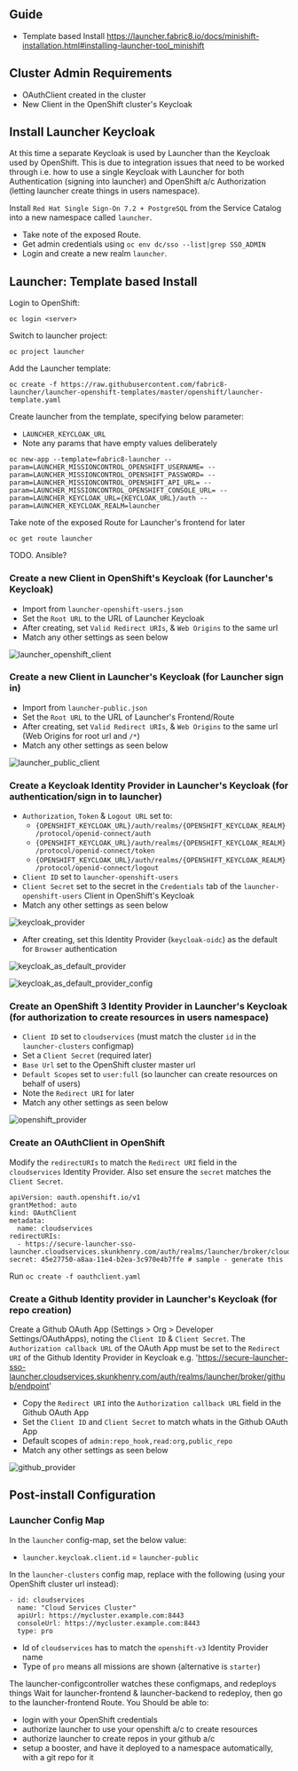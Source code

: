 ## Guide

* Template based Install https://launcher.fabric8.io/docs/minishift-installation.html#installing-launcher-tool_minishift

## Cluster Admin Requirements

* OAuthClient created in the cluster
* New Client in the OpenShift cluster's Keycloak

## Install Launcher Keycloak

At this time a separate Keycloak is used by Launcher than the Keycloak used by OpenShift.
This is due to integration issues that need to be worked through i.e. how to use a single Keycloak with Launcher for both Authentication (signing into launcher) and OpenShift a/c Authorization (letting launcher create things in users namespace).

Install `Red Hat Single Sign-On 7.2 + PostgreSQL` from the Service Catalog into a new namespace called `launcher`.

* Take note of the exposed Route.
* Get admin credentials using `oc env dc/sso --list|grep SSO_ADMIN`
* Login and create a new realm `launcher`.

## Launcher: Template based Install

Login to OpenShift:

`oc login <server>`

Switch to launcher project:

`oc project launcher`

Add the Launcher template:

```
oc create -f https://raw.githubusercontent.com/fabric8-launcher/launcher-openshift-templates/master/openshift/launcher-template.yaml
```

Create launcher from the template, specifying below parameter:

* `LAUNCHER_KEYCLOAK_URL`
* Note any params that have empty values deliberately

```
oc new-app --template=fabric8-launcher --param=LAUNCHER_MISSIONCONTROL_OPENSHIFT_USERNAME= --param=LAUNCHER_MISSIONCONTROL_OPENSHIFT_PASSWORD= --param=LAUNCHER_MISSIONCONTROL_OPENSHIFT_API_URL= --param=LAUNCHER_MISSIONCONTROL_OPENSHIFT_CONSOLE_URL= --param=LAUNCHER_KEYCLOAK_URL={KEYCLOAK_URL}/auth --param=LAUNCHER_KEYCLOAK_REALM=launcher
```

Take note of the exposed Route for Launcher's frontend for later

```
oc get route launcher
```

TODO. Ansible?

### Create a new Client in **OpenShift's Keycloak** (for Launcher's Keycloak)

* Import from `launcher-openshift-users.json`
* Set the `Root URL` to the URL of Launcher Keycloak
* After creating, set `Valid Redirect URIs`, & `Web Origins` to the same url
* Match any other settings as seen below

![launcher_openshift_client](launcher_openshift_client.png)

### Create a new Client in **Launcher's Keycloak** (for Launcher sign in)

* Import from `launcher-public.json`
* Set the `Root URL` to the URL of Launcher's Frontend/Route
* After creating, set `Valid Redirect URIs`, & `Web Origins` to the same url (Web Origins for root url and `/*`)
* Match any other settings as seen below

![launcher_public_client](launcher_public_client.png)

### Create a Keycloak Identity Provider in **Launcher's Keycloak** (for authentication/sign in to launcher)

* `Authorization`, `Token` & `Logout URL` set to:
  * `{OPENSHIFT_KEYCLOAK_URL}/auth/realms/{OPENSHIFT_KEYCLOAK_REALM}/protocol/openid-connect/auth`
  * `{OPENSHIFT_KEYCLOAK_URL}/auth/realms/{OPENSHIFT_KEYCLOAK_REALM}/protocol/openid-connect/token`
  * `{OPENSHIFT_KEYCLOAK_URL}/auth/realms/{OPENSHIFT_KEYCLOAK_REALM}/protocol/openid-connect/logout`
* `Client ID` set to `launcher-openshift-users`
* `Client Secret` set to the secret in the `Credentials` tab of the `launcher-openshift-users` Client in OpenShift's Keycloak
* Match any other settings as seen below

![keycloak_provider](keycloak_provider.png)

* After creating, set this Identity Provider (`keycloak-oidc`) as the default for `Browser` authentication

![keycloak_as_default_provider](keycloak_as_default_provider.png)

![keycloak_as_default_provider_config](keycloak_as_default_provider_config.png)

### Create an OpenShift 3 Identity Provider in **Launcher's Keycloak** (for authorization to create resources in users namespace)

* `Client ID` set to `cloudservices` (must match the cluster `id` in the `launcher-clusters` configmap)
* Set a `Client Secret` (required later)
* `Base Url` set to the OpenShift cluster master url
* `Default Scopes` set to `user:full` (so launcher can create resources on behalf of users)
* Note the `Redirect URI` for later
* Match any other settings as seen below

![openshift_provider](openshift_provider.png)

### Create an OAuthClient in OpenShift

Modify the `redirectURIs` to match the `Redirect URI` field in the `cloudservices` Identity Provider.
Also set ensure the `secret` matches the `Client Secret`.

```
apiVersion: oauth.openshift.io/v1
grantMethod: auto
kind: OAuthClient
metadata:
  name: cloudservices
redirectURIs:
  - https://secure-launcher-sso-launcher.cloudservices.skunkhenry.com/auth/realms/launcher/broker/cloudservices/endpoint
secret: 45e27750-a8aa-11e4-b2ea-3c970e4b7ffe # sample - generate this
```

Run `oc create -f oauthclient.yaml`

### Create a Github Identity provider in **Launcher's Keycloak** (for repo creation)

Create a Github OAuth App (Settings > Org > Developer Settings/OAuthApps), noting the `Client ID` & `Client Secret`. The `Authorization callback URL` of the OAuth App must be set to the `Redirect URI` of the Github Identity Provider in Keycloak e.g. 'https://secure-launcher-sso-launcher.cloudservices.skunkhenry.com/auth/realms/launcher/broker/github/endpoint'

* Copy the `Redirect URI` into the `Authorization callback URL` field in the Github OAuth App
* Set the `Client ID` and `Client Secret` to match whats in the Github OAuth App
* Default scopes of `admin:repo_hook,read:org,public_repo`
* Match any other settings as seen below

![github_provider](github_provider.png)

## Post-install Configuration

### Launcher Config Map

In the `launcher` config-map, set the below value:

* `launcher.keycloak.client.id` = `launcher-public`

In the `launcher-clusters` config map, replace with the following (using your OpenShift cluster url instead):

```
- id: cloudservices
  name: "Cloud Services Cluster"
  apiUrl: https://mycluster.example.com:8443 
  consoleUrl: https://mycluster.example.com:8443 
  type: pro
```

* Id of `cloudservices` has to match the `openshift-v3` Identity Provider name
* Type of `pro` means all missions are shown (alternative is `starter`)

The launcher-configcontroller watches these configmaps, and redeploys things
Wait for launcher-frontend & launcher-backend to redeploy, then go to the launcher-frontend Route.
You Should be able to:

* login with your OpenShift credentials
* authorize launcher to use your openshift a/c to create resources
* authorize launcher to create repos in your github a/c
* setup a booster, and have it deployed to a namespace automatically, with a git repo for it
